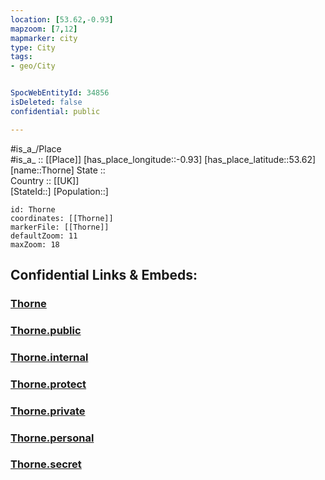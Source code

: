 ```yaml
---
location: [53.62,-0.93] 
mapzoom: [7,12] 
mapmarker: city 
type: City
tags:
- geo/City


SpocWebEntityId: 34856
isDeleted: false
confidential: public

---
```

#is_a_/Place  
#is_a_ :: [[Place]] 
[has_place_longitude::-0.93] 
[has_place_latitude::53.62] 
[name::Thorne] 
State ::  
Country :: [[UK]]  
[StateId::] 
[Population::] 



```leaflet
id: Thorne
coordinates: [[Thorne]] 
markerFile: [[Thorne]] 
defaultZoom: 11 
maxZoom: 18
```


## Confidential Links & Embeds: 

### [Thorne](/_Standards/Earth/Continent/Europe/Europe~North/UK/England/Regions~England/Yorkshire_and_the_Humber/Lincolnshire/cities~Lincolnshire/Holland~South/Doncaster,County/cities~Doncaster/Thorne.md) 

### [Thorne.public](/_public/Earth/Continent/Europe/Europe~North/UK/England/Regions~England/Yorkshire_and_the_Humber/Lincolnshire/cities~Lincolnshire/Holland~South/Doncaster,County/cities~Doncaster/Thorne.public.md) 

### [Thorne.internal](/_internal/Earth/Continent/Europe/Europe~North/UK/England/Regions~England/Yorkshire_and_the_Humber/Lincolnshire/cities~Lincolnshire/Holland~South/Doncaster,County/cities~Doncaster/Thorne.internal.md) 

### [Thorne.protect](/_protect/Earth/Continent/Europe/Europe~North/UK/England/Regions~England/Yorkshire_and_the_Humber/Lincolnshire/cities~Lincolnshire/Holland~South/Doncaster,County/cities~Doncaster/Thorne.protect.md) 

### [Thorne.private](/_private/Earth/Continent/Europe/Europe~North/UK/England/Regions~England/Yorkshire_and_the_Humber/Lincolnshire/cities~Lincolnshire/Holland~South/Doncaster,County/cities~Doncaster/Thorne.private.md) 

### [Thorne.personal](/_personal/Earth/Continent/Europe/Europe~North/UK/England/Regions~England/Yorkshire_and_the_Humber/Lincolnshire/cities~Lincolnshire/Holland~South/Doncaster,County/cities~Doncaster/Thorne.personal.md) 

### [Thorne.secret](/_secret/Earth/Continent/Europe/Europe~North/UK/England/Regions~England/Yorkshire_and_the_Humber/Lincolnshire/cities~Lincolnshire/Holland~South/Doncaster,County/cities~Doncaster/Thorne.secret.md)

